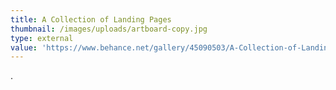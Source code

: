 ```yaml
---
title: A Collection of Landing Pages
thumbnail: /images/uploads/artboard-copy.jpg
type: external
value: 'https://www.behance.net/gallery/45090503/A-Collection-of-Landing-Pages'
---
```

.